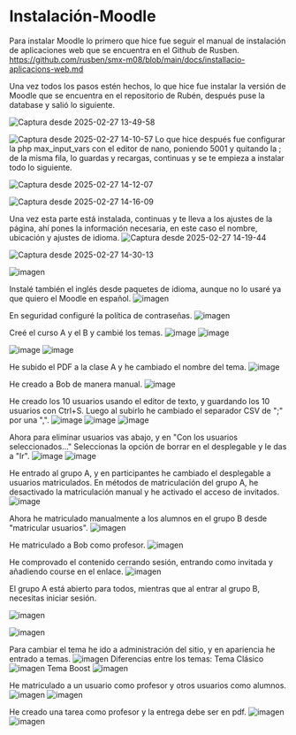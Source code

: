 # Instalación-Moodle

Para instalar Moodle lo primero que hice fue seguir el manual de instalación de aplicaciones web que se encuentra en el Github de Rusben. https://github.com/rusben/smx-m08/blob/main/docs/installacio-aplicacions-web.md 

Una vez todos los pasos estén hechos, lo que hice fue instalar la versión de Moodle que se encuentra en el repositorio de Rubén, después puse la database y salió lo siguiente.

![Captura desde 2025-02-27 13-49-58](https://github.com/user-attachments/assets/4fe4f315-a556-47bd-9bb8-8b4f6b42ff73)

![Captura desde 2025-02-27 14-10-57](https://github.com/user-attachments/assets/1d509d3e-ad4d-40e3-b543-f1f7e68227e5)
Lo que hice después fue configurar la php max_input_vars con el editor de nano, poniendo 5001 y quitando la ; de la misma fila, lo guardas y recargas, continuas y se te empieza a instalar todo lo siguiente.

![Captura desde 2025-02-27 14-12-07](https://github.com/user-attachments/assets/f149b28d-6d59-40fc-ae3d-91713a9f2a9a)

![Captura desde 2025-02-27 14-16-09](https://github.com/user-attachments/assets/6497fd7d-6dcd-4434-ae3f-c878939d3399)

Una vez esta parte está instalada, continuas y te lleva a los ajustes de la página, ahí pones la información necesaria, en este caso el nombre, ubicación y ajustes de idioma.
![Captura desde 2025-02-27 14-19-44](https://github.com/user-attachments/assets/32284a08-712e-48d4-b2e7-bcd0c92ac029)

![Captura desde 2025-02-27 14-30-13](https://github.com/user-attachments/assets/507ea130-e9cd-4bdd-81cc-037efc512087)

![imagen](https://github.com/user-attachments/assets/488f4bce-3283-450c-b156-1ad442e64cf6)

Instalé también el inglés desde paquetes de idioma, aunque no lo usaré ya que quiero el Moodle en español.
![imagen](https://github.com/user-attachments/assets/fe925e40-e18b-499f-853e-c134d15d0245)

En seguridad configuré la política de contraseñas.
![imagen](https://github.com/user-attachments/assets/0198d05e-b2a8-469e-aa7a-833e0d9ef7c0)

Creé el curso A y el B y cambié los temas.
![image](https://github.com/user-attachments/assets/3acddd2c-627b-4bd4-83c1-f5dd7a28b611)
![image](https://github.com/user-attachments/assets/f555e490-0cf4-4750-bade-a68c9e4dcd92)


![image](https://github.com/user-attachments/assets/3e404bc7-a2b2-4759-9a05-447c1d97bad2)
![image](https://github.com/user-attachments/assets/2d4ce9a1-428b-419e-bc3b-37354b764cb9)

He subido el PDF a la clase A y he cambiado el nombre del tema.
![image](https://github.com/user-attachments/assets/c5b8dcaf-ffb3-4d53-88b4-cd423a63a4cb)

He creado a Bob de manera manual.
![image](https://github.com/user-attachments/assets/025132ec-be02-4209-acb4-e1d56214f3bb)

He creado los 10 usuarios usando el editor de texto, y guardando los 10 usuarios con Ctrl+S. Luego al subirlo he cambiado el separador CSV de ";" por una ",".
![image](https://github.com/user-attachments/assets/d51c1b7d-7396-4758-80e5-879b146e948a)
![image](https://github.com/user-attachments/assets/2e5613f9-f55a-4bff-8d84-8c4ec3202c94)
![image](https://github.com/user-attachments/assets/971e66f4-1bb5-4fd7-bbe0-e8a5dff08f3e)

Ahora para eliminar usuarios vas abajo, y en "Con los usuarios seleccionados..." Seleccionas la opción de borrar en el desplegable y le das a "Ir".
![image](https://github.com/user-attachments/assets/cab87b5c-1c34-4278-b92f-8056f0681611)
![image](https://github.com/user-attachments/assets/e54c2bdd-05e9-4c4f-bd4d-4927827af361)

He entrado al grupo A, y en participantes he cambiado el desplegable a usuarios matriculados. En métodos de matriculación del grupo A, he desactivado la matriculación manual y he activado el acceso de invitados.
![image](https://github.com/user-attachments/assets/0597cbf7-8b41-4344-9d5c-3d4916ac8ba5)

Ahora he matriculado manualmente a los alumnos en el grupo B desde "matricular usuarios".
![imagen](https://github.com/user-attachments/assets/8ec69ff5-47f8-4b57-9fe1-a2565ea9851b)

He matriculado a Bob como profesor.
![imagen](https://github.com/user-attachments/assets/b0363691-ef9c-496f-8a19-a459fe5ccd14)

He comprovado el contenido cerrando sesión, entrando como invitada y añadiendo course en el enlace.
![imagen](https://github.com/user-attachments/assets/3c94cadd-13e1-4ec9-8046-2b299e45cad4)

El grupo A está abierto para todos, mientras que al entrar al grupo B, necesitas iniciar sesión.

![imagen](https://github.com/user-attachments/assets/8a57f3e7-4084-430e-bf59-95a72af4de4f)

![imagen](https://github.com/user-attachments/assets/1f9c87a0-c7cf-4451-a29f-62e01e769102)

Para cambiar el tema he ido a administración del sitio, y en apariencia he entrado a temas.
![imagen](https://github.com/user-attachments/assets/c6fd04fc-96bf-44ef-9286-f6363b7a6e0c)
Diferencias entre los temas:
Tema Clásico
![imagen](https://github.com/user-attachments/assets/917957ef-4596-4837-b279-28d8e94cd5aa)
Tema Boost
![imagen](https://github.com/user-attachments/assets/875dae0e-6173-4989-9122-bc19bb9933d2)

He matriculado a un usuario como profesor y otros usuarios como alumnos. 
![imagen](https://github.com/user-attachments/assets/93c053f4-ce52-4453-9480-b1e9d1deab1e)
![imagen](https://github.com/user-attachments/assets/31876d62-86f7-4156-b46a-319d8d8b356d)

He creado una tarea como profesor y la entrega debe ser en pdf.
![imagen](https://github.com/user-attachments/assets/b45c1001-b178-4c81-9c5f-2e6661de051b)
![imagen](https://github.com/user-attachments/assets/b8a8825a-1c92-46af-92e7-496c3371d457)







